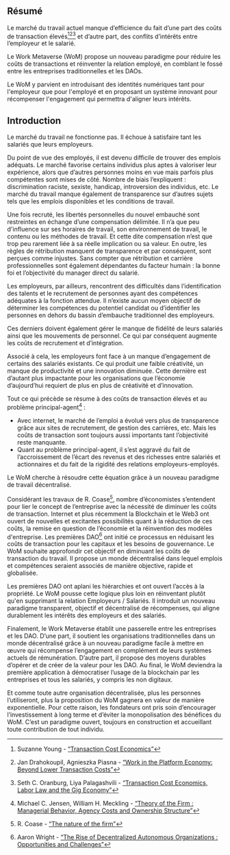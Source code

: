 

## Résumé

Le marché du travail actuel manque d’efficience du fait d’une part des coûts de transaction élevés[^1][^2][^3] et d’autre part, des conflits d’intérêts entre l’employeur et le salarié.

Le Work Metaverse (WoM) propose un nouveau paradigme pour réduire les coûts de transactions et réinventer la relation employé, en comblant le fossé entre les entreprises traditionnelles et les DAOs.

Le WoM y parvient en introduisant des identités numériques tant pour l'employeur que pour l'employé et en proposant un système innovant pour récompenser l'engagement qui permettra d'aligner leurs intérêts.

## Introduction

Le marché du travail ne fonctionne pas. Il échoue à satisfaire tant les salariés que leurs employeurs.

Du point de vue des employés, il est devenu difficile de trouver des emplois adéquats. Le marché favorise certains individus plus aptes à valoriser leur expérience, alors que d’autres personnes moins en vue mais parfois plus compétentes sont mises de côté. Nombre de biais l’expliquent : discrimination raciste, sexiste, handicap, introversion des individus, etc. Le marché du travail manque également de transparence sur d’autres sujets tels que les emplois disponibles et les conditions de travail.

Une fois recruté, les libertés personnelles du nouvel embauché sont restreintes en échange d’une compensation délimitée. Il n’a que peu d'influence sur ses horaires de travail, son environnement de travail, le contenu ou les méthodes de travail. Et cette dite compensation n’est que trop peu rarement liée à sa réelle implication ou sa valeur. En outre, les règles de rétribution manquent de transparence et par conséquent, sont perçues comme injustes. Sans compter que rétribution et carrière professionnelles sont également dépendantes du facteur humain : la bonne foi et l’objectivité du manager direct du salarié.

Les employeurs, par ailleurs, rencontrent des difficultés dans l’identification des talents et le recrutement de personnes ayant des compétences adéquates à la fonction attendue. Il n’existe aucun moyen objectif de déterminer les compétences du potentiel candidat ou d’identifier les personnes en dehors du bassin d’embauche traditionnel des employeurs.

Ces derniers doivent également gérer le manque de fidélité de leurs salariés ainsi que les mouvements de personnel. Ce qui par conséquent augmente les coûts de recrutement et d’intégration.

Associé à cela, les employeurs font face à un manque d’engagement de certains des salariés existants. Ce qui produit une faible créativité, un manque de productivité et une innovation diminuée. Cette dernière est d’autant plus impactante pour les organisations que l’économie d’aujourd’hui requiert de plus en plus de créativité et d’innovation.

Tout ce qui précède se résume à des coûts de transaction élevés et au problème principal-agent[^4] :

- Avec internet, le marché de l’emploi a évolué vers plus de transparence grâce aux sites de recrutement, de gestion des carrières, etc. Mais les coûts de transaction sont toujours aussi importants tant l’objectivité reste manquante.
- Quant au problème principal-agent, il s’est aggravé du fait de l’accroissement de l’écart des revenus et des richesses entre salariés et actionnaires et du fait de la rigidité des relations employeurs-employés.

Le WoM cherche à résoudre cette équation grâce à un nouveau paradigme de travail décentralisé.

Considérant les travaux de R. Coase[^5], nombre d’économistes s’entendent pour lier le concept de l’entreprise avec la nécessité de diminuer les coûts de transaction. Internet et plus récemment la Blockchain et le Web3 ont ouvert de nouvelles et excitantes possibilités quant à la réduction de ces coûts, la remise en question de l’économie et la réinvention des modèles d'entreprise. Les premières DAO[^6] ont initié ce processus en réduisant les coûts de transaction pour les capitaux et les besoins de gouvernance. Le WoM souhaite approfondir cet objectif en diminuant les coûts de transaction du travail. Il propose un monde décentralisé dans lequel emplois et compétences seraient associés de manière objective, rapide et globalisée.

Les premières DAO ont aplani les hiérarchies et ont ouvert l’accès à la propriété. Le WoM pousse cette logique plus loin en réinventant plutôt qu'en supprimant la relation Employeurs / Salariés. Il introduit un nouveau paradigme transparent, objectif et décentralisé de récompenses, qui aligne durablement les intérêts des employeurs et des salariés.

Finalement, le Work Metaverse établit une passerelle entre les entreprises et les DAO. D’une part, il soutient les organisations traditionnelles dans un monde décentralisé grâce à un nouveau paradigme facile à mettre en œuvre qui récompense l’engagement en complément de leurs systèmes actuels de rémunération. D’autre part, il propose des moyens durables d’opérer et de créer de la valeur pour les DAO. Au final, le WoM deviendra la première application à démocratiser l’usage de la blockchain par les entreprises et tous les salariés, y compris les non digitaux.

Et comme toute autre organisation décentralisée, plus les personnes l’utiliseront, plus la proposition du WoM gagnera en valeur de manière exponentielle. Pour cette raison, les fondateurs ont pris soin d’encourager l’investissement à long terme et d’éviter la monopolisation des bénéfices du WoM. C’est un paradigme ouvert, toujours en construction et accueillant toute contribution de tout individu.


[^1]: Suzanne Young - [“Transaction Cost Economics”](https://www.academia.edu/24703426/Transaction_Cost_Economics)
[^2]: Jan Drahokoupil, Agnieszka Piasna - [“Work in the Platform Economy: Beyond Lower Transaction Costs”](https://www.intereconomics.eu/contents/year/2017/number/6/article/work-in-the-platform-economy-beyond-lower-transaction-costs.html)
[^3]: Seth C. Oranburg, Liya Palagashvili - [“Transaction Cost Economics, Labor Law and the Gig Economy”](https://dsc.duq.edu/cgi/viewcontent.cgi?article=1115&context=law-faculty-scholarship)
[^4]: Michael C. Jensen, William H. Meckling - [“Theory of the Firm : Managerial Behavior, Agency Costs and Ownership Structure”](https://www.sfu.ca/~wainwrig/Econ400/jensen-meckling.pdf)
[^5]: R. Coase - [“The nature of the firm”](http://econdse.org/wp-content/uploads/2014/09/firm-coase.pdf)
[^6]: Aaron Wright - [“The Rise of Decentralized Autonomous Organizations : Opportunities and Challenges”](https://stanford-jblp.pubpub.org/pub/rise-of-daos/release/1)

<!--stackedit_data:
eyJoaXN0b3J5IjpbLTEzMjAzMTMxODZdfQ==
-->